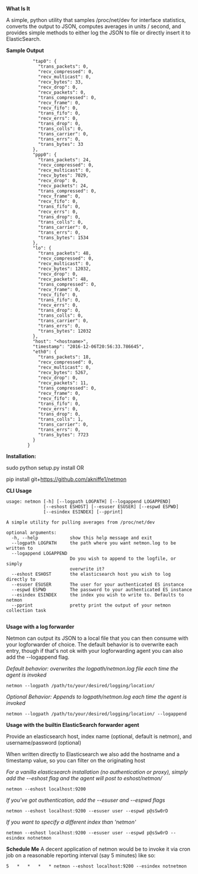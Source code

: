 **What Is It**

A simple, python utility that samples /proc/net/dev for interface statistics, converts the output to JSON, computes 
averages in units / second, and provides simple methods to either log the JSON to file or directly insert it to ElasticSearch.

**Sample Output**
```
          "tap0": {
            "trans_packets": 0,
            "recv_compressed": 0,
            "recv_multicast": 0,
            "recv_bytes": 33,
            "recv_drop": 0,
            "recv_packets": 0,
            "trans_compressed": 0,
            "recv_frame": 0,
            "recv_fifo": 0,
            "trans_fifo": 0,
            "recv_errs": 0,
            "trans_drop": 0,
            "trans_colls": 0,
            "trans_carrier": 0,
            "trans_errs": 0,
            "trans_bytes": 33
          },
          "ppp0": {
            "trans_packets": 24,
            "recv_compressed": 0,
            "recv_multicast": 0,
            "recv_bytes": 7029,
            "recv_drop": 0,
            "recv_packets": 24,
            "trans_compressed": 0,
            "recv_frame": 0,
            "recv_fifo": 0,
            "trans_fifo": 0,
            "recv_errs": 0,
            "trans_drop": 0,
            "trans_colls": 0,
            "trans_carrier": 0,
            "trans_errs": 0,
            "trans_bytes": 1534
          },
          "lo": {
            "trans_packets": 48,
            "recv_compressed": 0,
            "recv_multicast": 0,
            "recv_bytes": 12032,
            "recv_drop": 0,
            "recv_packets": 48,
            "trans_compressed": 0,
            "recv_frame": 0,
            "recv_fifo": 0,
            "trans_fifo": 0,
            "recv_errs": 0,
            "trans_drop": 0,
            "trans_colls": 0,
            "trans_carrier": 0,
            "trans_errs": 0,
            "trans_bytes": 12032
          },
          "host": "<hostname>",
          "timestamp": "2016-12-06T20:56:33.786645",
          "eth0": {
            "trans_packets": 18,
            "recv_compressed": 0,
            "recv_multicast": 0,
            "recv_bytes": 5267,
            "recv_drop": 0,
            "recv_packets": 11,
            "trans_compressed": 0,
            "recv_frame": 0,
            "recv_fifo": 0,
            "trans_fifo": 0,
            "recv_errs": 0,
            "trans_drop": 0,
            "trans_colls": 1,
            "trans_carrier": 0,
            "trans_errs": 0,
            "trans_bytes": 7723
          }
        }
```

**Installation:**

sudo python setup.py install OR 

pip install git+https://github.com/akniffe1/netmon


**CLI Usage**

```
usage: netmon [-h] [--logpath LOGPATH] [--logappend LOGAPPEND]
              [--eshost ESHOST] [--esuser ESUSER] [--espwd ESPWD]
              [--esindex ESINDEX] [--pprint]

A simple utility for pulling averages from /proc/net/dev

optional arguments:
  -h, --help            show this help message and exit
  --logpath LOGPATH     the path where you want netmon.log to be written to
  --logappend LOGAPPEND
                        Do you wish to append to the logfile, or simply
                        overwrite it?
  --eshost ESHOST       the elasticsearch host you wish to log directly to
  --esuser ESUSER       The user for your authenticated ES instance
  --espwd ESPWD         The password to your authenticated ES instance
  --esindex ESINDEX     the index you wish to write to. Defaults to netmon
  --pprint              pretty print the output of your netmon collection task
  
```

**Usage with a log forwarder**

Netmon can output its JSON to a local file that you can then consume with your logforwarder of choice. The default behavior
is to overwrite each entry, though if that's not ok with your logforwarding agent you can also add the --logappend flag.

*Default behavior: overwrites the logpath/netmon.log file each time the agent is invoked*
```
netmon --logpath /path/to/your/desired/logging/location/
```
*Optional Behavior: Appends to logpath/netmon.log each time the agent is invoked*
```
netmon --logpath /path/to/your/desired/logging/location/ --logappend
```

**Usage with the builtin ElasticSearch forwarder agent**

Provide an elasticsearch host, index name (optional, default is netmon), and username/password (optional)

When written directly to Elasticsearch we also add the hostname and a timestamp value, so you can filter on the originating host

*For a vanilla elasticsearch installation (no authentication or proxy), simply add the --eshost flag and the agent will 
post to eshost/netmon/*

```
netmon --eshost localhost:9200
```

*If you've got authentication, add the --esuser and --espwd flags*

```
netmon --eshost localhost:9200 --esuser user --espwd p@sSw0rD
```

*If you want to specify a different index than 'netmon'*

```
netmon --eshost localhost:9200 --esuser user --espwd p@sSw0rD --esindex notnetmon
```

**Schedule Me**
A decent application of netmon would be to invoke it via cron job on a reasonable reporting interval (say 5 minutes) like so:
```
5   *   *   *   * netmon --eshost localhost:9200 --esindex notnetmon